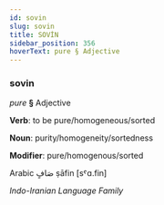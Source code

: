 ```yaml
---
id: sovin
slug: sovin
title: SOVİN
sidebar_position: 356
hoverText: pure § Adjective
---
```


### sovin

*pure* **§** Adjective

**Verb**: to be pure/homogeneous/sorted

**Noun**: purity/homogeneity/sortedness

**Modifier**: pure/homogenous/sorted

Arabic صَافٍ ṣāfin [sˤɑ.fin]

*Indo-Iranian Language Family*